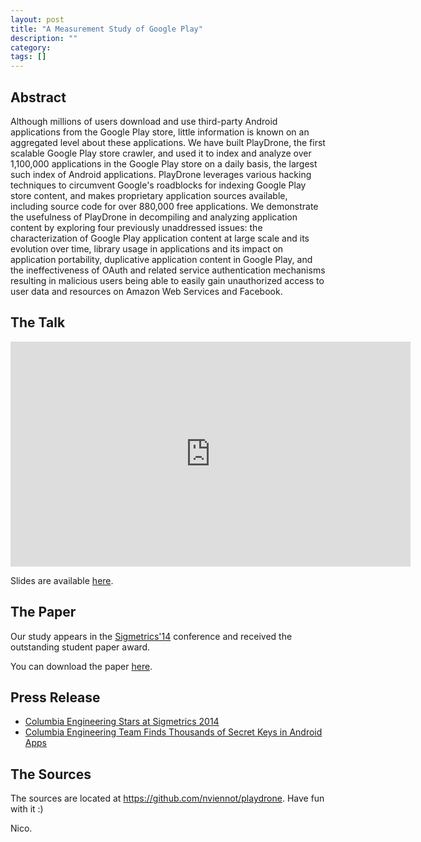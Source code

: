 ```yaml
---
layout: post
title: "A Measurement Study of Google Play"
description: ""
category: 
tags: []
---
```


Abstract
---------

Although millions of users download and use third-party Android applications
from the Google Play store, little information is known on an aggregated level
about these applications.  We have built PlayDrone, the first scalable Google
Play store crawler, and used it to index and analyze over 1,100,000 applications
in the Google Play store on a daily basis, the largest such index of Android
applications.  PlayDrone leverages various hacking techniques to circumvent
Google's roadblocks for indexing Google Play store content, and makes
proprietary application sources available, including source code for over
880,000 free applications.  We demonstrate the usefulness of PlayDrone in
decompiling and analyzing application content by exploring four previously
unaddressed issues:  the characterization of Google Play application content at
large scale and its evolution over time, library usage in applications and its
impact on application portability, duplicative application content in Google
Play, and the ineffectiveness of OAuth and related service authentication
mechanisms resulting in malicious users being able to easily gain unauthorized
access to user data and resources on Amazon Web Services and Facebook.

The Talk
--------

<iframe width="640" height="360" src="http://www.youtube.com/embed/xS0lyL_0OAM" frameborder="0" allowfullscreen="1"> </iframe>

Slides are available [here](/assets/playdrone-slides.pdf).

The Paper
---------

Our study appears in the
[Sigmetrics'14](http://www.sigmetrics.org/sigmetrics2014/) conference and
received the outstanding student paper award.

You can download the paper [here](/assets/playdrone.pdf).

Press Release
-------------

* [Columbia Engineering Stars at Sigmetrics 2014](http://engineering.columbia.edu/columbia-engineering-stars-sigmetrics-2014)
* [Columbia Engineering Team Finds Thousands of Secret Keys in Android Apps](http://engineering.columbia.edu/columbia-engineering-team-finds-thousands-secret-keys-android-apps-0)

The Sources
-----------

The sources are located at <a href="https://github.com/nviennot/playdrone">https://github.com/nviennot/playdrone</a>. Have fun with it :)

Nico.
